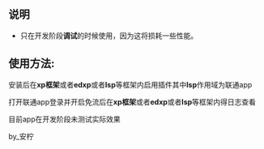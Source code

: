 ## 说明	

* 只在开发阶段**调试**的时候使用，因为这将损耗一些性能。

## 使用方法:
安装后在**xp框架**或者**edxp**或者**lsp**等框架内启用插件其中**lsp**作用域为联通app

打开联通app登录并开启免流后在**xp框架**或者**edxp**或者**lsp**等框架内得日志查看

目前app在开发阶段未测试实际效果

by_安柠
